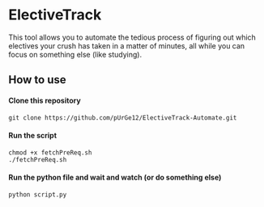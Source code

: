 # ElectiveTrack

This tool allows you to automate the tedious process of figuring out which electives your crush has taken in a matter of minutes, all while you can focus on something else (like studying). 

## How to use

#### Clone this repository

    git clone https://github.com/pUrGe12/ElectiveTrack-Automate.git

#### Run the script

    chmod +x fetchPreReq.sh
    ./fetchPreReq.sh

#### Run the python file and wait and watch (or do something else)

    python script.py

